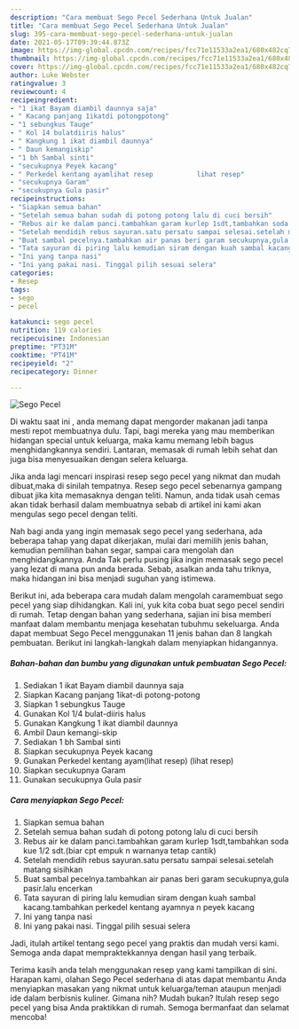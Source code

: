 ```yaml
---
description: "Cara membuat Sego Pecel Sederhana Untuk Jualan"
title: "Cara membuat Sego Pecel Sederhana Untuk Jualan"
slug: 395-cara-membuat-sego-pecel-sederhana-untuk-jualan
date: 2021-05-17T09:39:44.873Z
image: https://img-global.cpcdn.com/recipes/fcc71e11533a2ea1/680x482cq70/sego-pecel-foto-resep-utama.jpg
thumbnail: https://img-global.cpcdn.com/recipes/fcc71e11533a2ea1/680x482cq70/sego-pecel-foto-resep-utama.jpg
cover: https://img-global.cpcdn.com/recipes/fcc71e11533a2ea1/680x482cq70/sego-pecel-foto-resep-utama.jpg
author: Luke Webster
ratingvalue: 3
reviewcount: 4
recipeingredient:
- "1 ikat Bayam diambil daunnya saja"
- " Kacang panjang 1ikatdi potongpotong"
- "1 sebungkus Tauge"
- " Kol 14 bulatdiiris halus"
- " Kangkung 1 ikat diambil daunnya"
- " Daun kemangiskip"
- "1 bh Sambal sinti"
- "secukupnya Peyek kacang"
- " Perkedel kentang ayamlihat resep           lihat resep"
- "secukupnya Garam"
- "secukupnya Gula pasir"
recipeinstructions:
- "Siapkan semua bahan"
- "Setelah semua bahan sudah di potong potong lalu di cuci bersih"
- "Rebus air ke dalam panci.tambahkan garam kurlep 1sdt,tambahkan soda kue 1/2 sdt.(biar cpt empuk n warnanya tetap cantik)"
- "Setelah mendidih rebus sayuran.satu persatu sampai selesai.setelah matang sisihkan"
- "Buat sambal pecelnya.tambahkan air panas beri garam secukupnya,gula pasir.lalu encerkan"
- "Tata sayuran di piring lalu kemudian siram dengan kuah sambal kacang.tambahkan perkedel kentang ayamnya n peyek kacang"
- "Ini yang tanpa nasi"
- "Ini yang pakai nasi. Tinggal pilih sesuai selera"
categories:
- Resep
tags:
- sego
- pecel

katakunci: sego pecel 
nutrition: 119 calories
recipecuisine: Indonesian
preptime: "PT31M"
cooktime: "PT41M"
recipeyield: "2"
recipecategory: Dinner

---
```



![Sego Pecel](https://img-global.cpcdn.com/recipes/fcc71e11533a2ea1/680x482cq70/sego-pecel-foto-resep-utama.jpg)

Di waktu  saat ini , anda memang dapat mengorder makanan jadi tanpa mesti repot membuatnya dulu. Tapi, bagi mereka yang mau memberikan hidangan special untuk keluarga, maka kamu memang lebih bagus menghidangkannya sendiri. Lantaran, memasak di rumah lebih sehat dan juga bisa menyesuaikan dengan selera keluarga.

Jika anda lagi mencari inspirasi resep sego pecel yang nikmat dan mudah dibuat,maka di sinilah tempatnya. Resep sego pecel  sebenarnya gampang dibuat jika kita memasaknya dengan teliti. Namun, anda tidak usah cemas akan tidak berhasil dalam membuatnya 
sebab di artikel ini kami akan mengulas sego pecel dengan teliti.  



Nah bagi anda yang ingin memasak sego pecel yang sederhana, ada beberapa tahap yang dapat dikerjakan, mulai dari memilih jenis bahan, kemudian pemilihan bahan segar, sampai cara mengolah dan menghidangkannya. Anda Tak perlu pusing jika ingin memasak sego pecel yang lezat di mana pun anda berada. Sebab, asalkan anda  tahu triknya, maka hidangan ini bisa menjadi suguhan yang istimewa.

Berikut ini, ada beberapa cara mudah dalam mengolah caramembuat sego pecel yang siap dihidangkan. Kali ini, yuk kita coba buat sego pecel sendiri di rumah. Tetap dengan bahan yang sederhana, sajian ini bisa memberi manfaat dalam membantu menjaga kesehatan tubuhmu sekeluarga. Anda dapat membuat Sego Pecel menggunakan 11 jenis bahan dan 8 langkah pembuatan. Berikut ini langkah-langkah dalam menyiapkan hidangannya.

<!--inarticleads1-->

##### Bahan-bahan dan bumbu yang digunakan untuk pembuatan Sego Pecel:

1. Sediakan 1 ikat Bayam diambil daunnya saja
1. Siapkan  Kacang panjang 1ikat-di potong-potong
1. Siapkan 1 sebungkus Tauge
1. Gunakan  Kol 1/4 bulat-diiris halus
1. Gunakan  Kangkung 1 ikat diambil daunnya
1. Ambil  Daun kemangi-skip
1. Sediakan 1 bh Sambal sinti
1. Siapkan secukupnya Peyek kacang
1. Gunakan  Perkedel kentang ayam(lihat resep)           (lihat resep)
1. Siapkan secukupnya Garam
1. Gunakan secukupnya Gula pasir




<!--inarticleads2-->

##### Cara menyiapkan Sego Pecel:

1. Siapkan semua bahan
1. Setelah semua bahan sudah di potong potong lalu di cuci bersih
1. Rebus air ke dalam panci.tambahkan garam kurlep 1sdt,tambahkan soda kue 1/2 sdt.(biar cpt empuk n warnanya tetap cantik)
1. Setelah mendidih rebus sayuran.satu persatu sampai selesai.setelah matang sisihkan
1. Buat sambal pecelnya.tambahkan air panas beri garam secukupnya,gula pasir.lalu encerkan
1. Tata sayuran di piring lalu kemudian siram dengan kuah sambal kacang.tambahkan perkedel kentang ayamnya n peyek kacang
1. Ini yang tanpa nasi
1. Ini yang pakai nasi. Tinggal pilih sesuai selera




Jadi, itulah artikel tentang  sego pecel  yang praktis dan mudah versi kami. Semoga anda dapat mempraktekkannya dengan hasil yang terbaik. 

Terima kasih anda telah menggunakan resep yang kami tampilkan di sini. Harapan kami, olahan  Sego Pecel sederhana di atas dapat membantu Anda menyiapkan masakan yang nikmat untuk keluarga/teman ataupun menjadi ide dalam berbisnis kuliner. Gimana nih? Mudah bukan? Itulah resep sego pecel yang bisa Anda praktikkan di rumah. Semoga bermanfaat dan selamat mencoba!

